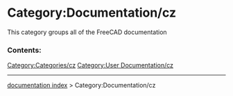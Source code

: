 # Category:Documentation/cz
This category groups all of the FreeCAD documentation

### Contents:

[Category:Categories/cz](Category:Categories/cz.md) [Category:User Documentation/cz](Category:User_Documentation/cz.md)

---
[documentation index](../README.md) > Category:Documentation/cz
